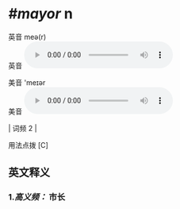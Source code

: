 # ***\#mayor*** n
英音 meə(r)  
英音
<audio src="./media/mayor-B.aac" controls="controls"></audio>

美音 'meɪər  
美音
<audio src="./media/mayor.aac" controls="controls"></audio>



| 词频 2 |  

用法点拨  [C]

英文释义
---
### 1.*高义频：* **市长**  


